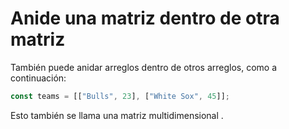 # Anide una matriz dentro de otra matriz

También puede anidar arreglos dentro de otros arreglos, como a continuación:

```js
const teams = [["Bulls", 23], ["White Sox", 45]];

```

Esto también se llama una matriz multidimensional .